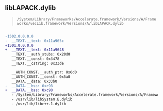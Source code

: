 ## libLAPACK.dylib

> `/System/Library/Frameworks/Accelerate.framework/Versions/A/Frameworks/vecLib.framework/Versions/A/libLAPACK.dylib`

```diff

-1502.0.0.0.0
-  __TEXT.__text: 0x11a965c
+1501.0.0.0.0
+  __TEXT.__text: 0x11a9648
   __TEXT.__auth_stubs: 0x20d0
   __TEXT.__const: 0x3478
   __TEXT.__cstring: 0x33de

   __AUTH_CONST.__auth_ptr: 0x6d0
   __AUTH_CONST.__const: 0x5a0
   __DATA.__data: 0x33b0
-  __DATA.__bss: 0xc98
+  __DATA.__bss: 0xc90
   - /System/Library/Frameworks/Accelerate.framework/Versions/A/Frameworks/vecLib.framework/Versions/A/libBLAS.dylib
   - /usr/lib/libSystem.B.dylib
   - /usr/lib/libc++.1.dylib

```
